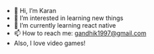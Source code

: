 - 👋 Hi, I’m Karan
- 👀 I’m interested in learning new things
- 🌱 I’m currently learning react native
- 📫 How to reach me: gandhik1997@gmail.com
- Also, I love video games!

<!---
karangandhi97/karangandhi97 is a ✨ special ✨ repository because its `README.md` (this file) appears on your GitHub profile.
You can click the Preview link to take a look at your changes.
--->
